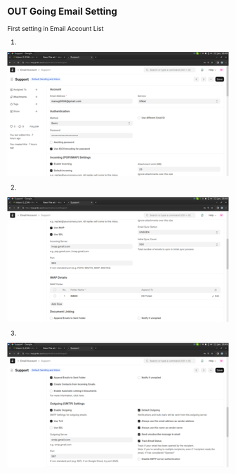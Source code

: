 ## OUT Going Email Setting
First setting in Email Account List

1.
![image](email1.png)

2.
![image](Email2.png)

3.
![image](email3.png)  

  
 
